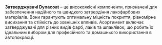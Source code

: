 **Затверджувачі Dynacoat** – це високоякісні компоненти, призначені для забезпечення надійного та швидкого затвердіння лакофарбових матеріалів. Вони гарантують оптимальну міцність покриття, рівномірне висихання та стійкість до зовнішніх впливів. Асортимент включає затверджувачі для різних видів фарб, лаків та шпаклівок, що робить їх ідеальним вибором для професійного та домашнього використання в автопокрасці.
